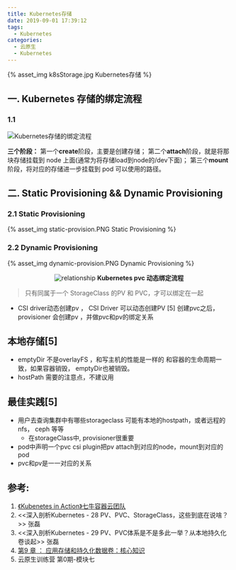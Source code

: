```yaml
---
title: Kubernetes存储
date: 2019-09-01 17:39:12
tags:
  - Kubernetes
categories: 
  - 云原生
  - Kubernetes  
---
```


<p></p>
<!-- more -->

{% asset_img   k8sStorage.jpg  Kubernetes存储  %}

## 一. Kubernetes 存储的绑定流程 
### 1.1
![Kubernetes存储的绑定流程](https://user-images.githubusercontent.com/5608425/68108028-9593b600-ff21-11e9-8623-5c719772317e.jpg)

**三个阶段：**
第一个**create**阶段，主要是创建存储；
第二个**attach**阶段，就是将那块存储挂载到 node 上面(通常为将存储load到node的/dev下面)；
第三个**mount**阶段，将对应的存储进一步挂载到 pod 可以使用的路径。


## 二. Static Provisioning && Dynamic Provisioning

### 2.1 Static Provisioning

{% asset_img  static-provision.PNG Static Provisioning %}

### 2.2 Dynamic Provisioning

{% asset_img  dynamic-provision.PNG  Dynamic Provisioning %}

<div style="text-align: center;">

![relationship](https://user-images.githubusercontent.com/5608425/64247540-aafc5c00-cf41-11e9-83af-64199e79ded7.JPG)
**Kubernetes pvc 动态绑定流程**
</div>

> 只有同属于一个 StorageClass 的PV 和 PVC，才可以绑定在一起

+ CSI driver动态创建pv ， CSI Driver 可以动态创建PV [5]
  创建pvc之后，provisioner 会创建pv ，并做pvc和pv的绑定关系

## 本地存储[5]
+ emptyDir 
  不是overlayFS ，和写主机的性能是一样的
  和容器的生命周期一致，如果容器销毁， emptyDir也被销毁。
+ hostPath 
  需要的注意点，不建议用

## 最佳实践[5]
+ 用户去查询集群中有哪些storageclass
  可能有本地的hostpath，或者远程的nfs， ceph 等等
    - 在storageClass中, provisioner很重要
+ pod中声明一个pvc
  csi  plugin把pv attach到对应的node，mount到对应的pod
+ pvc和pv是一一对应的关系


## 参考:

1. [《Kubenetes in Action》七牛容器云团队](http://product.dangdang.com/26439199.html?ref=book-65152-9168_1-529800-3)
2. <<深入剖析Kubernetes - 28  PV、PVC、StorageClass，这些到底在说啥？>> 张磊
3. <<深入剖析Kubernetes - 29  PV、PVC体系是不是多此一举？从本地持久化卷谈起>> 张磊
4. [第9 章 ： 应用存储和持久化数据卷：核心知识](https://edu.aliyun.com/lesson_1651_13085#_13085) 
5. 云原生训练营 第0期-模块七